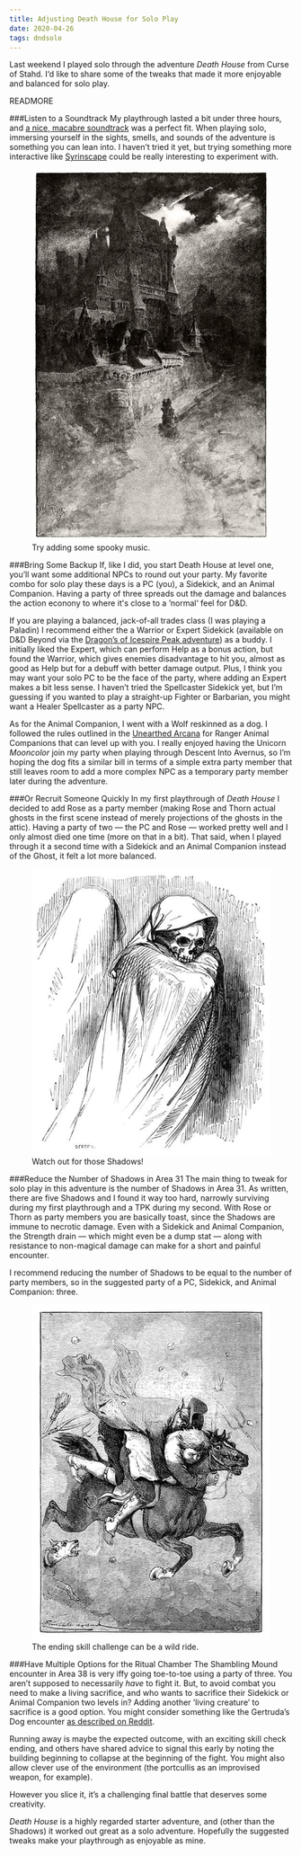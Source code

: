 ```yaml
---
title: Adjusting Death House for Solo Play
date: 2020-04-26
tags: dndsolo
---
```


Last weekend I played solo through the adventure _Death House_ from Curse of Stahd. I‘d like to share some of the tweaks that made it more enjoyable and balanced for solo play. 

READMORE

###Listen to a Soundtrack
My playthrough lasted a bit under three hours, and [a nice, macabre soundtrack](https://www.youtube.com/watch?v=GOTyzCntzJo) was a perfect fit. When playing solo, immersing yourself in the sights, smells, and sounds of the adventure is something you can lean into. I haven’t tried it yet, but trying something more interactive like [Syrinscape](https://syrinscape.com/) could be really interesting to experiment with.

<figure>
  <img class="box" src="/images/castle.jpg" alt="A spooky castle">
  <figcaption>Try adding some spooky music.</figcaption>
</figure>

###Bring Some Backup
If, like I did, you start Death House at level one, you’ll want some additional NPCs to round out your party. My favorite combo for solo play these days is a PC (you), a Sidekick, and an Animal Companion. Having a party of three spreads out the damage and balances the action econony to where it's close to a ’normal‘ feel for D&D. 

If you are playing a balanced, jack-of-all trades class (I was playing a Paladin) I recommend either the a Warrior or Expert Sidekick (available on D&D Beyond via the [Dragon’s of Icespire Peak adventure](https://www.dndbeyond.com/sources/doip)) as a buddy. I initially liked the Expert, which can perform Help as a bonus action, but found the Warrior, which gives enemies disadvantage to hit you, almost as good as Help but for a debuff with better damage output. Plus, I think you may want your solo PC to be the face of the party, where adding an Expert makes a bit less sense. I haven’t tried the Spellcaster Sidekick yet, but I’m guessing if you wanted to play a straight-up Fighter or Barbarian, you might want a Healer Spellcaster as a party NPC.

As for the Animal Companion, I went with a Wolf reskinned as a dog. I followed the rules outlined in the [Unearthed Arcana](https://media.wizards.com/2016/dnd/downloads/UA_RevisedRanger.pdf) for Ranger Animal Companions that can level up with you. I really enjoyed having the Unicorn _Mooncolor_ join my party when playing through Descent Into Avernus, so I’m hoping the dog fits a similar bill in terms of a simple extra party member that still leaves room to add a more complex NPC as a temporary party member later during the adventure. 

###Or Recruit Someone Quickly
In my first playthrough of _Death House_ I decided to add Rose as a party member (making Rose and Thorn actual ghosts in the first scene instead of merely projections of the ghosts in the attic). Having a party of two — the PC and Rose — worked pretty well and I only almost died one time (more on that in a bit). That said, when I played through it a second time with a Sidekick and an Animal Companion instead of the Ghost, it felt a lot more balanced. 

<figure>
  <img class="box" src="/images/ghost.jpg" alt="A skeletal ghost">
  <figcaption>Watch out for those Shadows!</figcaption>
</figure>

###Reduce the Number of Shadows in Area 31
The main thing to tweak for solo play in this adventure is the number of Shadows in Area 31. As written, there are five Shadows and I found it way too hard, narrowly surviving during my first playthrough and a TPK during my second. With Rose or Thorn as party members you are basically toast, since the Shadows are immune to necrotic damage. Even with a Sidekick and Animal Companion, the Strength drain — which might even be a dump stat — along with resistance to non-magical damage can make for a short and painful encounter.

I recommend reducing the number of Shadows to be equal to the number of party members, so in the suggested party of a PC, Sidekick, and Animal Companion: three.

<figure>
  <img class="box" src="/images/escape.jpg" alt="Escaping on a horse">
  <figcaption>The ending skill challenge can be a wild ride.</figcaption>
</figure>

###Have Multiple Options for the Ritual Chamber
The Shambling Mound encounter in Area 38 is very iffy going toe-to-toe using a party of three. You aren’t supposed to necessarily _have_ to fight it. But, to avoid combat you need to make a living sacrifice, and who wants to sacrifice their Sidekick or Animal Companion two levels in? Adding another ’living creature’ to sacrifice is a good option. You might consider something like the Gertruda’s Dog encounter [as described on Reddit](https://www.reddit.com/r/CurseofStrahd/comments/8sfpkn/fleshing_out_curse_of_strahd_part_2_entering/). 

Running away is maybe the expected outcome, with an exciting skill check ending, and others have shared advice to signal this early by noting the building beginning to collapse at the beginning of the fight. You might also allow clever use of the environment (the portcullis as an improvised weapon, for example).

However you slice it, it’s a challenging final battle that deserves some creativity.


_Death House_ is a highly regarded starter adventure, and (other than the Shadows) it worked out great as a solo adventure. Hopefully the suggested tweaks make your playthrough as enjoyable as mine.